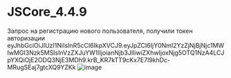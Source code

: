 # JSCore_4.4.9


Запрос на регистрацию нового пользователя, получили токен авторизации eyJhbGciOiJIUzI1NiIsInR5cCI6IkpXVCJ9.eyJpZCI6IjY0NmI2YzZjNjBjNjc1MWIwMGI3Nzk5MSIsInVzZXJuYW1lIjoianNjb3JlIiwiZXhwIjoxNjg5OTQ1NzA4LCJpYXQiOjE2ODQ3NjE3MDh9.krB_KR7kTT9cKx7E7l9khDc-MRugSEaj7gtcXQ9YZKk
![image](https://github.com/ArjunaCharan/JSCore_4.4.9/assets/121258048/edb47346-380d-4f3b-b6f8-3beba33734a8)
